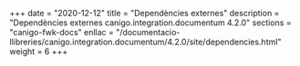 +++
date        = "2020-12-12"
title       = "Dependències externes"
description = "Dependències externes canigo.integration.documentum 4.2.0"
sections    = "canigo-fwk-docs"
enllac		= "/documentacio-llibreries/canigo.integration.documentum/4.2.0/site/dependencies.html"
weight		= 6
+++
